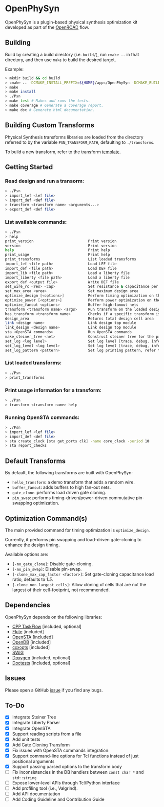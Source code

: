 # OpenPhySyn

OpenPhySyn is a plugin-based physical synthesis optimization kit developed as part of the [OpenROAD](https://theopenroadproject.org/) flow.

## Building

Build by creating a build directory (i.e. `build/`), run `cmake ..` in that directory, and then use `make` to build the desired target.

Example:

```bash
> mkdir build && cd build
> cmake .. -DCMAKE_INSTALL_PREFIX=${HOME}/apps/OpenPhySyn -DCMAKE_BUILD_TYPE=[Debug | Coverage | Release]
> make
> make install
> ./Psn
> make test # Makes and runs the tests.
> make coverage # Generate a coverage report.
> make doc # Generate html documentation.
```

## Building Custom Transforms

Physical Synthesis transforms libraries are loaded from the directory referred to by the variable `PSN_TRANSFORM_PATH`, defaulting to `./transforms`.

To build a new transform, refer to the transform [template](https://github.com/scale-lab/OpenPhySynHelloTransform).

## Getting Started

### Read design and run a transorm:

```bash
> ./Psn
> import_lef <lef file>
> import_def <def file>
> transform <transform name> <arguments...>
> export_def <def file>
```

### List available commands:


```bash
> ./Psn
> help
print_version                         Print version
version                               Print version
help                                  Print help
print_usage                           Print help
print_transforms                      List loaded transforms
import_lef <file path>                Load LEF file
import_def <file path>                Load DEF file
import_lib <file path>                Load a liberty file
import_liberty <file path>            Load a liberty file
export_def <output file>              Write DEF file
set_wire_rc <res> <cap>               Set resistance & capacitance per micron
set_max_area <area>                   Set maximum design area
optimize_design [<options>]           Perform timing optimization on the design
optimize_power [<options>]            Perform power optimization on the design
optimize_fanout <options>             Buffer high-fanout nets
transform <transform name> <args>     Run transform on the loaded design
has_transform <transform name>        Checks if a specific transform is loaded
design_area                           Returns total design cell area
link <design name>                    Link design top module
link_design <design name>             Link design top module
sta <OpenSTA commands>                Run OpenSTA commands
make_steiner_tree <net>               Construct steiner tree for the provided net
set_log <log level>                   Set log level [trace, debug, info, warn, error, critical, off]
set_log_level <log level>             Set log level [trace, debug, info, warn, error, critical, off]
set_log_pattern <pattern>             Set log printing pattern, refer to spdlog logger for pattern formats
```

### List loaded transforms:
```bash
> ./Psn
> print_transforms
```

### Print usage information for a transform:
```bash
> ./Psn
> transform <transform name> help
```

### Running OpenSTA commands:
```bash
> ./Psn
> import_lef <lef file>
> import_def <def file>
> sta create_clock [sta get_ports clk] -name core_clock -period 10
> sta report_checks
```

## Default Transforms

By default, the following transforms are built with OpenPhySyn:

- `hello_transform`: a demo transform that adds a random wire.
- `buffer_fanout`: adds buffers to high fan-out nets.
- `gate_clone`: performs load driven gate cloning.
- `pin_swap`: performs timing-driven/power-driven commutative pin-swapping optimization.

## Optimization Command(s)

The main provided command for timing optimization is `optimize_design`.

Currently, it performs pin swapping and load-driven gate-cloning to enhance the design timing.

Available options are:
- `[-no_gate_clone]`: Disable gate-cloning.
- `[-no_pin_swap]`: Disable pin-swap.
- `[-clone_max_cap_factor <factor>]`: Set gate-cloning capacitance load ratio, defaults to *1.5*.
- `[-clone_non_largest_cells]`: Allow cloning of cells that are not the largest of their cell-footprint, not recommended.

## Dependencies

OpenPhySyn depends on the following libraries:

- [CPP TaskFlow](https://github.com/cpp-taskflow/cpp-taskflow) [included, optional]
- [Flute](https://github.com/The-OpenROAD-Project/flute3) [included]
- [OpenSTA](https://github.com/The-OpenROAD-Project/OpenSTA) [included]
- [OpenDB](https://github.com/The-OpenROAD-Project/OpenDB) [included]
- [cxxopts](https://github.com/jarro2783/cxxopts) [included]
- [SWIG](http://www.swig.org/Doc1.3/Tcl.html)
- [Doxygen](http://www.doxygen.nl) [included, optional]
- [Doctests](https://github.com/onqtam/doctest) [included, optional]

## Issues

Please open a GitHub [issue](https://github.com/scale-lab/OpenPhySyn/issues/new) if you find any bugs.

## To-Do

- [x] Integrate Steiner Tree
- [x] Integrate Liberty Parser
- [x] Integrate OpenSTA
- [x] Support reading scripts from a file
- [x] Add unit tests
- [x] Add Gate Cloning Transform
- [x] Fix issues with OpenSTA commands integration
- [x] Support command-line options for Tcl functions instead of just positional arguments
- [x] Support passing parsed options to the transform body
- [ ] Fix inconsistencies in the DB handlers between `const char *` and `std::string` 
- [ ] Expose lower-level APIs through Tcl/Python interface
- [ ] Add profiling tool (i.e., Valgrind).
- [ ] Add API documentation
- [ ] Add Coding Guideline and Contribution Guide
